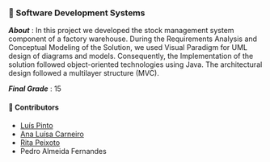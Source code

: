 ### :pushpin: Software Development Systems 

***About*** : In this project we developed the stock management system component of a factory warehouse. During the Requirements Analysis and Conceptual Modeling of the Solution, we used Visual Paradigm for UML design of diagrams and models. Consequently, the Implementation of the solution followed object-oriented technologies using Java. The architectural design followed a multilayer structure (MVC).

***Final Grade*** : 15

#### :handshake: Contributors 
- [Luís Pinto](https://github.com/L-Pinto)
- [Ana Luísa Carneiro](https://github.com/Analucar)
- [Rita Peixoto](https://github.com/rita-peixoto)
- Pedro Almeida Fernandes
